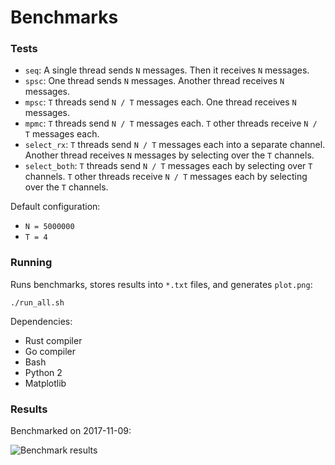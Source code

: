 # Benchmarks

### Tests

* `seq`: A single thread sends `N` messages. Then it receives `N` messages.
* `spsc`: One thread sends `N` messages. Another thread receives `N` messages.
* `mpsc`: `T` threads send `N / T` messages each. One thread receives `N` messages.
* `mpmc`: `T` threads send `N / T` messages each. `T` other threads receive `N / T` messages each.
* `select_rx`: `T` threads send `N / T` messages each into a separate channel. Another thread receives `N` messages by selecting over the `T` channels.
* `select_both`: `T` threads send `N / T` messages each by selecting over `T` channels. `T` other threads receive `N / T` messages each by selecting over the `T` channels.

Default configuration:

- `N = 5000000`
- `T = 4`

### Running

Runs benchmarks, stores results into `*.txt` files, and generates `plot.png`:

```
./run_all.sh
```

Dependencies:

- Rust compiler
- Go compiler
- Bash
- Python 2
- Matplotlib

### Results

Benchmarked on 2017-11-09:

![Benchmark results](https://i.imgur.com/W0cSEVd.png)
